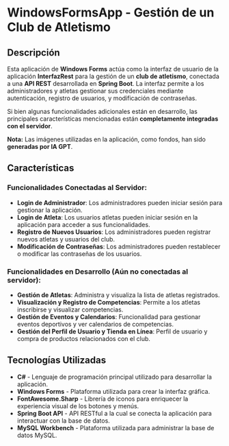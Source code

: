# WindowsFormsApp - Gestión de un Club de Atletismo

## Descripción
Esta aplicación de **Windows Forms** actúa como la interfaz de usuario de la aplicación **InterfazRest** para la gestión de un **club de atletismo**, 
conectada a una **API REST** desarrollada en **Spring Boot**. 
La interfaz permite a los administradores y atletas gestionar sus credenciales mediante autenticación, registro de usuarios, y modificación de contraseñas. 

Si bien algunas funcionalidades adicionales están en desarrollo, las principales características mencionadas están **completamente integradas con el servidor**.

**Nota:** Las imágenes utilizadas en la aplicación, como fondos, han sido **generadas por IA GPT**.

## Características

### Funcionalidades Conectadas al Servidor:
- **Login de Administrador**: Los administradores pueden iniciar sesión para gestionar la aplicación.
- **Login de Atleta**: Los usuarios atletas pueden iniciar sesión en la aplicación para acceder a sus funcionalidades.
- **Registro de Nuevos Usuarios**: Los administradores pueden registrar nuevos atletas y usuarios del club.
- **Modificación de Contraseñas**: Los administradores pueden restablecer o modificar las contraseñas de los usuarios.

### Funcionalidades en Desarrollo (Aún no conectadas al servidor):
- **Gestión de Atletas**: Administra y visualiza la lista de atletas registrados.
- **Visualización y Registro de Competencias**: Permite a los atletas inscribirse y visualizar competencias.
- **Gestión de Eventos y Calendarios**: Funcionalidad para gestionar eventos deportivos y ver calendarios de competencias.
- **Gestión del Perfil de Usuario y Tienda en Línea**: Perfil de usuario y compra de productos relacionados con el club.

## Tecnologías Utilizadas

- **C#** - Lenguaje de programación principal utilizado para desarrollar la aplicación.
- **Windows Forms** - Plataforma utilizada para crear la interfaz gráfica.
- **FontAwesome.Sharp** - Librería de iconos para enriquecer la experiencia visual de los botones y menús.
- **Spring Boot API** - API RESTful a la cual se conecta la aplicación para interactuar con la base de datos.
- **MySQL Workbench** - Plataforma utilizada para administrar la base de datos MySQL.
 

